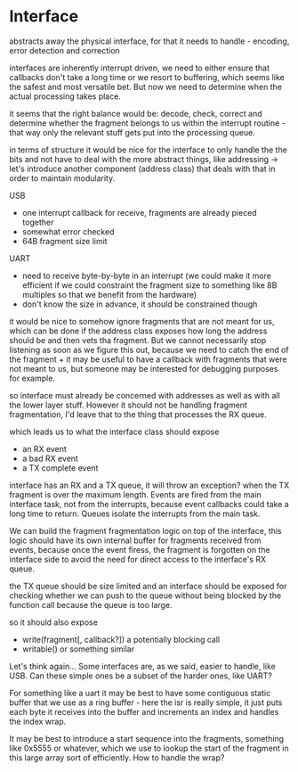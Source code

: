# Interface

abstracts away the physical interface, for that it needs to handle - encoding, error detection and correction

interfaces are inherently interrupt driven, we need to either ensure that callbacks don't take a long time or we resort to buffering, which seems like the safest and most versatile bet. But now we need to determine when the actual processing takes place.

it seems that the right balance would be: decode, check, correct and determine whether the fragment belongs to us within the interrupt routine - that way only the relevant stuff gets put into the processing queue.

in terms of structure it would be nice for the interface to only handle the the bits and not have to deal with the more abstract things, like addressing -> let's introduce another component (address class) that deals with that in order to maintain modularity.

USB
- one interrupt callback for receive, fragments are already pieced together
- somewhat error checked
- 64B fragment size limit

UART
- need to receive byte-by-byte in an interrupt (we could make it more efficient if we could constraint the fragment size to something like 8B multiples so that we benefit from the hardware)
- don't know the size in advance, it should be constrained though

it would be nice to somehow ignore fragments that are not meant for us, which can be done if the address class exposes how long the address should be and then vets tha fragment. But we cannot necessarily stop listening as soon as we figure this out, because we need to catch the end of the fragment + it may be useful to have a callback with fragments that were not meant to us, but someone may be interested for debugging purposes for example.

so interface must already be concerned with addresses as well as with all the lower layer stuff. However it should not be handling fragment  fragmentation, I'd leave that to the thing that processes the RX queue.

which leads us to what the interface class should expose
- an RX event
- a bad RX event
- a TX complete event

interface has an RX and a TX queue, it will throw an exception? when the TX fragment is over the maximum length. Events are fired from the main interface task, not from the interrupts, because event callbacks could take a long time to return. Queues isolate the interrupts from the main task. 

We can build the fragment fragmentation logic on top of the interface, this logic should have its own internal buffer for fragments received from events, because once the event firess, the fragment is forgotten on the interface side to avoid the need for direct access to the interface's RX queue.

the TX queue should be size limited and an interface should be exposed for checking whether we can push to the queue without being blocked by the function call because the queue is too large. 

so it should also expose
- write(fragment[, callback?]) a potentially blocking call
- writable() or something similar

Let's think again... Some interfaces are, as we said, easier to handle, like USB. Can these simple ones be a subset of the harder ones, like UART?

For something like a uart it may be best to have some contiguous static buffer that we use as a ring buffer - here the isr is really simple, it just puts each byte it receives into the buffer and increments an index and handles the index wrap. 

It may be best to introduce a start sequence into the fragments, something like 0x5555 or whatever, which we use to lookup the start of the fragment in this large array sort of efficiently. How to handle the wrap?
